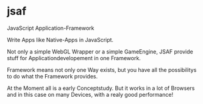 # jsaf

JavaScript Application-Framework

Write Apps like Native-Apps in JavaScript.

Not only a simple WebGL Wrapper or a simple GameEngine, JSAF provide stuff for Applicationdevelopement in one Framework.

Framework means not only one Way exists, but you have all the possibilitys to do what the Framework provides.


At the Moment all is a early Conceptstudy. But it works in a lot of Browsers and in this case on many Devices, with a realy good performance!
  

